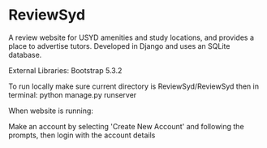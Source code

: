 # ReviewSyd
A review website for USYD amenities and study locations, and provides a place to advertise tutors. Developed in Django and uses an SQLite database.

External Libraries:
Bootstrap 5.3.2

To run locally make sure current directory is ReviewSyd/ReviewSyd then in terminal: python manage.py runserver

When website is running:

Make an account by selecting 'Create New Account' and following the prompts, then login with the account details
